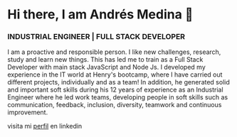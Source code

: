 # Hi there, I am Andrés Medina 👋

### INDUSTRIAL ENGINEER | FULL STACK DEVELOPER

I am a proactive and responsible person. I like new challenges, research, study and learn new things. This has led me to train as a Full Stack Developer with main stack JavaScript and Node Js.
I developed my experience in the IT world at Henry's bootcamp, where I have carried out different projects, individually and as a team! In addition, he generated solid and important soft skills during his 12 years of experience as an Industrial Engineer where he led work teams, developing people in soft skills such as communication, feedback, inclusion, diversity, teamwork and continuous improvement.

visita mi [perfil](https://www.linkedin.com/in/andres-medina-arg/) en linkedin
